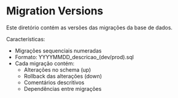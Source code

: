 # Migration Versions

Este diretório contém as versões das migrações da base de dados.

Características:
- Migrações sequenciais numeradas
- Formato: YYYYMMDD_descricao_(dev/prod).sql
- Cada migração contém:
  - Alterações no schema (up)
  - Rollback das alterações (down)
  - Comentários descritivos
  - Dependências entre migrações
